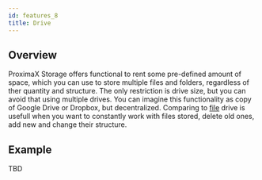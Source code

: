 ```yaml
---
id: features_8
title: Drive
---
```



## Overview

ProximaX Storage offers functional to rent some pre-defined amount of space, which you can use to store multiple files and folders, regardless of ther quantity and structure. The only restriction is drive size, but you can avoid that using multiple drives. You can imagine this functionality as copy of Google Drive or Dropbox, but decentralized. Comparing to [file](features_7.md) drive is usefull when you want to constantly work with files stored, delete old ones, add new and change their structure.

## Example

TBD

